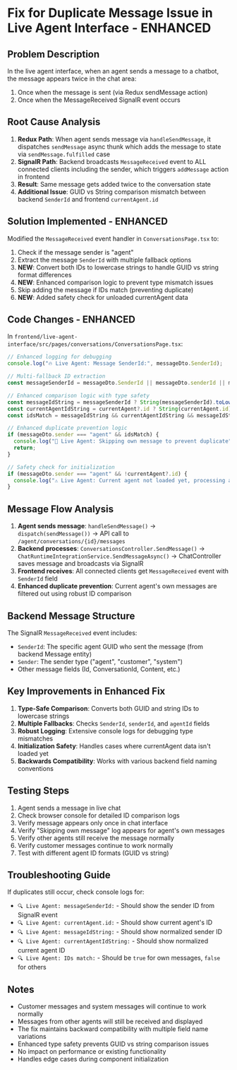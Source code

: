# Fix for Duplicate Message Issue in Live Agent Interface - ENHANCED

## Problem Description
In the live agent interface, when an agent sends a message to a chatbot, the message appears twice in the chat area:
1. Once when the message is sent (via Redux sendMessage action)
2. Once when the MessageReceived SignalR event occurs

## Root Cause Analysis
1. **Redux Path**: When agent sends message via `handleSendMessage`, it dispatches `sendMessage` async thunk which adds the message to state via `sendMessage.fulfilled` case
2. **SignalR Path**: Backend broadcasts `MessageReceived` event to ALL connected clients including the sender, which triggers `addMessage` action in frontend
3. **Result**: Same message gets added twice to the conversation state
4. **Additional Issue**: GUID vs String comparison mismatch between backend `SenderId` and frontend `currentAgent.id`

## Solution Implemented - ENHANCED
Modified the `MessageReceived` event handler in `ConversationsPage.tsx` to:
1. Check if the message sender is "agent" 
2. Extract the message `SenderId` with multiple fallback options
3. **NEW**: Convert both IDs to lowercase strings to handle GUID vs string format differences
4. **NEW**: Enhanced comparison logic to prevent type mismatch issues
5. Skip adding the message if IDs match (preventing duplicate)
6. **NEW**: Added safety check for unloaded currentAgent data

## Code Changes - ENHANCED
In `frontend/live-agent-interface/src/pages/conversations/ConversationsPage.tsx`:

```typescript
// Enhanced logging for debugging
console.log("🔥 Live Agent: Message SenderId:", messageDto.SenderId);

// Multi-fallback ID extraction
const messageSenderId = messageDto.SenderId || messageDto.senderId || messageDto.agentId;

// Enhanced comparison logic with type safety
const messageIdString = messageSenderId ? String(messageSenderId).toLowerCase() : null;
const currentAgentIdString = currentAgent?.id ? String(currentAgent.id).toLowerCase() : null;
const idsMatch = messageIdString && currentAgentIdString && messageIdString === currentAgentIdString;

// Enhanced duplicate prevention logic
if (messageDto.sender === "agent" && idsMatch) {
  console.log("🚫 Live Agent: Skipping own message to prevent duplicate");
  return;
}

// Safety check for initialization
if (messageDto.sender === "agent" && !currentAgent?.id) {
  console.log("⚠️ Live Agent: Current agent not loaded yet, processing agent message");
}
```

## Message Flow Analysis
1. **Agent sends message**: `handleSendMessage()` → `dispatch(sendMessage())` → API call to `/agent/conversations/{id}/messages`
2. **Backend processes**: `ConversationsController.SendMessage()` → `ChatRuntimeIntegrationService.SendMessageAsync()` → ChatController saves message and broadcasts via SignalR
3. **Frontend receives**: All connected clients get `MessageReceived` event with `SenderId` field
4. **Enhanced duplicate prevention**: Current agent's own messages are filtered out using robust ID comparison

## Backend Message Structure
The SignalR `MessageReceived` event includes:
- `SenderId`: The specific agent GUID who sent the message (from backend Message entity)
- `Sender`: The sender type ("agent", "customer", "system")
- Other message fields (Id, ConversationId, Content, etc.)

## Key Improvements in Enhanced Fix
1. **Type-Safe Comparison**: Converts both GUID and string IDs to lowercase strings
2. **Multiple Fallbacks**: Checks `SenderId`, `senderId`, and `agentId` fields
3. **Robust Logging**: Extensive console logs for debugging type mismatches
4. **Initialization Safety**: Handles cases where currentAgent data isn't loaded yet
5. **Backwards Compatibility**: Works with various backend field naming conventions

## Testing Steps
1. Agent sends a message in live chat
2. Check browser console for detailed ID comparison logs
3. Verify message appears only once in chat interface
4. Verify "Skipping own message" log appears for agent's own messages
5. Verify other agents still receive the message normally
6. Verify customer messages continue to work normally
7. Test with different agent ID formats (GUID vs string)

## Troubleshooting Guide
If duplicates still occur, check console logs for:
- `🔍 Live Agent: messageSenderId:` - Should show the sender ID from SignalR event
- `🔍 Live Agent: currentAgent.id:` - Should show current agent's ID
- `🔍 Live Agent: messageIdString:` - Should show normalized sender ID
- `🔍 Live Agent: currentAgentIdString:` - Should show normalized current agent ID
- `🔍 Live Agent: IDs match:` - Should be `true` for own messages, `false` for others

## Notes
- Customer messages and system messages will continue to work normally
- Messages from other agents will still be received and displayed
- The fix maintains backward compatibility with multiple field name variations
- Enhanced type safety prevents GUID vs string comparison issues
- No impact on performance or existing functionality
- Handles edge cases during component initialization
